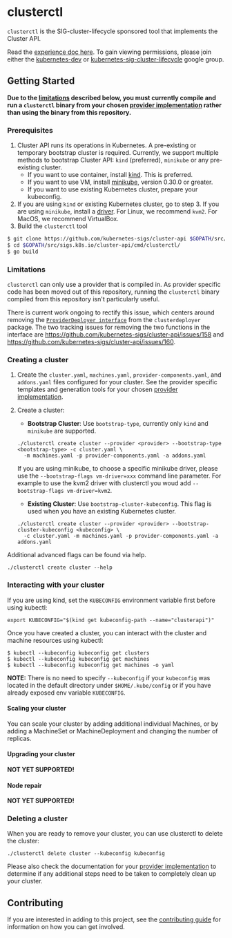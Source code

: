 # clusterctl

`clusterctl` is the SIG-cluster-lifecycle sponsored tool that implements the Cluster API.

Read the [experience doc here](https://docs.google.com/document/d/1-sYb3EdkRga49nULH1kSwuQFf1o6GvAw_POrsNo5d8c/edit#). To gain viewing permissions, please join either the [kubernetes-dev](https://groups.google.com/forum/#!forum/kubernetes-dev) or [kubernetes-sig-cluster-lifecycle](https://groups.google.com/forum/#!forum/kubernetes-sig-cluster-lifecycle) google group.

## Getting Started

**Due to the [limitations](#limitations) described below, you must currently compile and run a `clusterctl` binary
from your chosen [provider implementation](../../README.md#provider-implementations) rather than using the binary from
this repository.**


### Prerequisites

1. Cluster API runs its operations in Kubernetes. A pre-existing or temporary bootstrap cluster is required. Currently, we support multiple methods to bootstrap Cluster API: `kind` (preferred), `minikube` or any pre-existing cluster.
   - If you want to use container, install [kind](https://github.com/kubernetes-sigs/kind#installation-and-usage). This is preferred.
   - If you want to use VM, install [minikube](https://kubernetes.io/docs/tasks/tools/install-minikube/), version 0.30.0 or greater.
   - If you want to use existing Kubernetes cluster, prepare your kubeconfig.
2. If you are using `kind` or existing Kubernetes cluster, go to step 3. If you are using `minikube`, install a [driver](https://github.com/kubernetes/minikube/blob/master/docs/drivers.md). For Linux, we recommend `kvm2`. For MacOS, we recommend VirtualBox.
2. Build the `clusterctl` tool

```bash
$ git clone https://github.com/kubernetes-sigs/cluster-api $GOPATH/src/sigs.k8s.io/cluster-api
$ cd $GOPATH/src/sigs.k8s.io/cluster-api/cmd/clusterctl/
$ go build
```

### Limitations

`clusterctl` can only use a provider that is compiled in. As provider specific code has been moved out
of this repository, running the `clusterctl` binary compiled from this repository isn't particularly useful.

There is current work ongoing to rectify this issue, which centers around removing the
[`ProviderDeployer interface`](https://github.com/kubernetes-sigs/cluster-api/blob/b90c541b315ecbac096fa371b4436d60ce5715a9/clusterctl/clusterdeployer/clusterdeployer.go#L33-L40)
from the `clusterdeployer` package. The two tracking issues for removing the two functions in the interface are
https://github.com/kubernetes-sigs/cluster-api/issues/158 and https://github.com/kubernetes-sigs/cluster-api/issues/160.

### Creating a cluster

1. Create the `cluster.yaml`, `machines.yaml`, `provider-components.yaml`, and `addons.yaml` files configured for your cluster.
   See the provider specific templates and generation tools for your chosen [provider implementation](../../README.md#provider-implementations).

1. Create a cluster:

   - __Bootstrap Cluster__: Use `bootstrap-type`, currently only `kind` and `minikube` are supported.

   ```shell
   ./clusterctl create cluster --provider <provider> --bootstrap-type <bootstrap-type> -c cluster.yaml \
     -m machines.yaml -p provider-components.yaml -a addons.yaml
   ```

   If you are using minikube, to choose a specific minikube driver, please use the `--bootstrap-flags vm-driver=xxx` command line parameter. For example to use the kvm2 driver with clusterctl you woud add `--bootstrap-flags vm-driver=kvm2`.

   -  __Existing Cluster__:  Use `bootstrap-cluster-kubeconfig`. This flag is used when you have an existing Kubernetes cluster.

   ```shell
   ./clusterctl create cluster --provider <provider> --bootstrap-cluster-kubeconfig <kubeconfig> \
     -c cluster.yaml -m machines.yaml -p provider-components.yaml -a addons.yaml
   ```

Additional advanced flags can be found via help.

```shell
./clusterctl create cluster --help
```

### Interacting with your cluster

If you are using kind, set the `KUBECONFIG` environment variable first before using kubectl:

```
export KUBECONFIG="$(kind get kubeconfig-path --name="clusterapi")"
```

Once you have created a cluster, you can interact with the cluster and machine
resources using kubectl:

```
$ kubectl --kubeconfig kubeconfig get clusters
$ kubectl --kubeconfig kubeconfig get machines
$ kubectl --kubeconfig kubeconfig get machines -o yaml
```

**NOTE:** There is no need to specify `--kubeconfig` if your `kubeconfig` was located in the default directory under `$HOME/.kube/config` or if you have already exposed env variable `KUBECONFIG`.

#### Scaling your cluster

You can scale your cluster by adding additional individual Machines, or by adding a MachineSet or MachineDeployment
and changing the number of replicas.

#### Upgrading your cluster

**NOT YET SUPPORTED!**

#### Node repair

**NOT YET SUPPORTED!**

### Deleting a cluster

When you are ready to remove your cluster, you can use clusterctl to delete the cluster:

```shell
./clusterctl delete cluster --kubeconfig kubeconfig
```

Please also check the documentation for your [provider implementation](../../README.md#provider-implementations)
to determine if any additional steps need to be taken to completely clean up your cluster.

## Contributing

If you are interested in adding to this project, see the [contributing guide](CONTRIBUTING.md) for information on how you can get involved.
